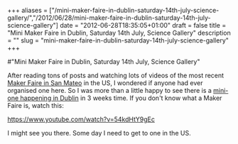 +++
aliases = ["/mini-maker-faire-in-dublin-saturday-14th-july-science-gallery/","/2012/06/28/mini-maker-faire-in-dublin-saturday-14th-july-science-gallery"]
date = "2012-06-28T18:35:05+01:00"
draft = false
title = "Mini Maker Faire in Dublin, Saturday 14th July, Science Gallery"
description = ""
slug = "mini-maker-faire-in-dublin-saturday-14th-july-science-gallery"
+++

#"Mini Maker Faire in Dublin, Saturday 14th July, Science Gallery"

After reading tons of posts and watching lots of videos of the most recent <a href="http://blog.makezine.com/2012/06/28/best-of-maker-faire-bay-area-beats-bikes-robots-outdoors-and-arts/">Maker Faire in San Mateo</a> in the US, I wondered if anyone had ever organised one here. So I was more than a little happy to see there is a <a href="http://www.makerfairedublin.com/">mini-one happening in Dublin</a> in 3 weeks time. If you don't know what a Maker Faire is, watch this:

https://www.youtube.com/watch?v=54kdHtY9gEc

I might see you there. Some day I need to get to one in the US.